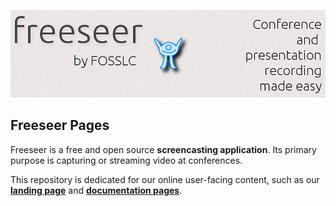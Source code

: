[![freeseer](img/banner.png "Freeseer by FOSSLC")](http://freeseer.github.com)

## Freeseer Pages

Freeseer is a free and open source **screencasting application**.
Its primary purpose is capturing or streaming video at conferences.

This repository is dedicated for our online user-facing content,
such as our [**landing page**](http://freeseer.github.com) and
[**documentation pages**](http://freeseer.github.com/docs).

